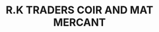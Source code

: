 ---
title: "R.K TRADERS COIR AND MAT MERCANT"
url: /kasaragod/r-k-traders-coir-and-mat-mercant/
shop: Allgemein
---